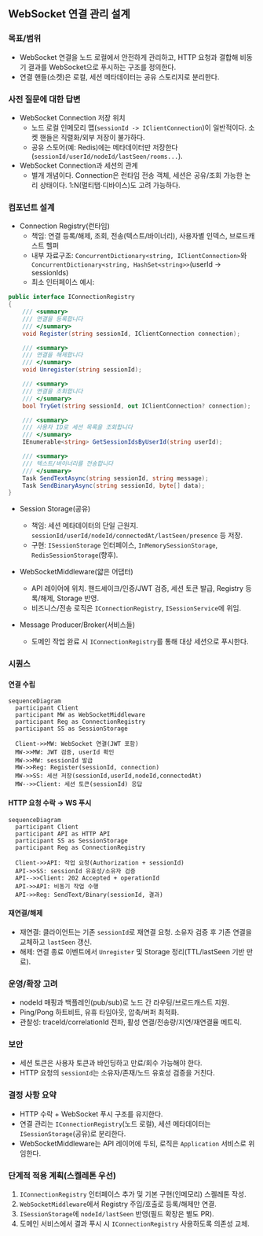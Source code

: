 ## WebSocket 연결 관리 설계

### 목표/범위
- WebSocket 연결을 노드 로컬에서 안전하게 관리하고, HTTP 요청과 결합해 비동기 결과를 WebSocket으로 푸시하는 구조를 정의한다.
- 연결 핸들(소켓)은 로컬, 세션 메타데이터는 공유 스토리지로 분리한다.

### 사전 질문에 대한 답변
- WebSocket Connection 저장 위치
  - 노드 로컬 인메모리 맵(`sessionId -> IClientConnection`)이 일반적이다. 소켓 핸들은 직렬화/외부 저장이 불가하다.
  - 공유 스토어(예: Redis)에는 메타데이터만 저장한다(`sessionId/userId/nodeId/lastSeen/rooms...`).
- WebSocket Connection과 세션의 관계
  - 별개 개념이다. Connection은 런타임 전송 객체, 세션은 공유/조회 가능한 논리 상태이다. 1:N(멀티탭·디바이스)도 고려 가능하다.

### 컴포넌트 설계
- Connection Registry(런타임)
  - 책임: 연결 등록/해제, 조회, 전송(텍스트/바이너리), 사용자별 인덱스, 브로드캐스트 헬퍼
  - 내부 자료구조: `ConcurrentDictionary<string, IClientConnection>`와 `ConcurrentDictionary<string, HashSet<string>>`(userId → sessionIds)
  - 최소 인터페이스 예시:
```csharp
public interface IConnectionRegistry
{
    /// <summary>
    /// 연결을 등록합니다
    /// </summary>
    void Register(string sessionId, IClientConnection connection);

    /// <summary>
    /// 연결을 해제합니다
    /// </summary>
    void Unregister(string sessionId);

    /// <summary>
    /// 연결을 조회합니다
    /// </summary>
    bool TryGet(string sessionId, out IClientConnection? connection);

    /// <summary>
    /// 사용자 ID로 세션 목록을 조회합니다
    /// </summary>
    IEnumerable<string> GetSessionIdsByUserId(string userId);

    /// <summary>
    /// 텍스트/바이너리를 전송합니다
    /// </summary>
    Task SendTextAsync(string sessionId, string message);
    Task SendBinaryAsync(string sessionId, byte[] data);
}
```

- Session Storage(공유)
  - 책임: 세션 메타데이터의 단일 근원지. `sessionId/userId/nodeId/connectedAt/lastSeen/presence` 등 저장.
  - 구현: `ISessionStorage` 인터페이스, `InMemorySessionStorage`, `RedisSessionStorage`(향후).

- WebSocketMiddleware(얇은 어댑터)
  - API 레이어에 위치. 핸드셰이크/인증/JWT 검증, 세션 토큰 발급, Registry 등록/해제, Storage 반영.
  - 비즈니스/전송 로직은 `IConnectionRegistry`, `ISessionService`에 위임.

- Message Producer/Broker(서비스들)
  - 도메인 작업 완료 시 `IConnectionRegistry`를 통해 대상 세션으로 푸시한다.

### 시퀀스
#### 연결 수립
```mermaid
sequenceDiagram
  participant Client
  participant MW as WebSocketMiddleware
  participant Reg as ConnectionRegistry
  participant SS as SessionStorage

  Client->>MW: WebSocket 연결(JWT 포함)
  MW->>MW: JWT 검증, userId 확인
  MW->>MW: sessionId 발급
  MW->>Reg: Register(sessionId, connection)
  MW->>SS: 세션 저장(sessionId,userId,nodeId,connectedAt)
  MW-->>Client: 세션 토큰(sessionId) 응답
```

#### HTTP 요청 수락 → WS 푸시
```mermaid
sequenceDiagram
  participant Client
  participant API as HTTP API
  participant SS as SessionStorage
  participant Reg as ConnectionRegistry

  Client->>API: 작업 요청(Authorization + sessionId)
  API->>SS: sessionId 유효성/소유자 검증
  API-->>Client: 202 Accepted + operationId
  API->>API: 비동기 작업 수행
  API->>Reg: SendText/Binary(sessionId, 결과)
```

#### 재연결/해제
- 재연결: 클라이언트는 기존 `sessionId`로 재연결 요청. 소유자 검증 후 기존 연결을 교체하고 `lastSeen` 갱신.
- 해제: 연결 종료 이벤트에서 `Unregister` 및 Storage 정리(TTL/lastSeen 기반 만료).

### 운영/확장 고려
- nodeId 매핑과 백플레인(pub/sub)로 노드 간 라우팅/브로드캐스트 지원.
- Ping/Pong 하트비트, 유휴 타임아웃, 압축/버퍼 최적화.
- 관찰성: traceId/correlationId 전파, 활성 연결/전송량/지연/재연결율 메트릭.

### 보안
- 세션 토큰은 사용자 토큰과 바인딩하고 만료/회수 가능해야 한다.
- HTTP 요청의 `sessionId`는 소유자/존재/노드 유효성 검증을 거친다.

### 결정 사항 요약
- HTTP 수락 + WebSocket 푸시 구조를 유지한다.
- 연결 관리는 `IConnectionRegistry`(노드 로컬), 세션 메타데이터는 `ISessionStorage`(공유)로 분리한다.
- WebSocketMiddleware는 API 레이어에 두되, 로직은 `Application` 서비스로 위임한다.

### 단계적 적용 계획(스켈레톤 우선)
1. `IConnectionRegistry` 인터페이스 추가 및 기본 구현(인메모리) 스켈레톤 작성.
2. `WebSocketMiddleware`에서 Registry 주입/호출로 등록/해제만 연결.
3. `ISessionStorage`에 `nodeId/lastSeen` 반영(필드 확장은 별도 PR).
4. 도메인 서비스에서 결과 푸시 시 `IConnectionRegistry` 사용하도록 의존성 교체.


